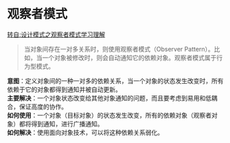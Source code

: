 # 观察者模式

[转自:设计模式之观察者模式学习理解](https://www.cnblogs.com/shamo89/p/7171357.html?utm_source=itdadao&utm_medium=referral)

>当对象间存在一对多关系时，则使用观察者模式（Observer Pattern）。比如，当一个对象被修改时，则会自动通知它的依赖对象。观察者模式属于行为型模式。

**意图**：定义对象间的一种一对多的依赖关系，当一个对象的状态发生改变时，所有依赖于它的对象都得到通知并被自动更新。  
**主要解决**：一个对象状态改变给其他对象通知的问题，而且要考虑到易用和低耦合，保证高度的协作。  
**如何使用**：一个对象（目标对象）的状态发生改变，所有的依赖对象（观察者对象）都将得到通知，进行广播通知。  
**如何解决**：使用面向对象技术，可以将这种依赖关系弱化。